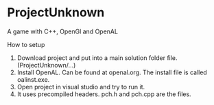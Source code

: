 # ProjectUnknown
A game with C++, OpenGl and OpenAL

How to setup
1. Download project and put into a main solution folder file. (ProjectUnknown/...)
2. Install OpenAL. Can be found at openal.org. The install file is called oalinst.exe.
3. Open project in visual studio and try to run it.
4. It uses precompiled headers. pch.h and pch.cpp are the files.
